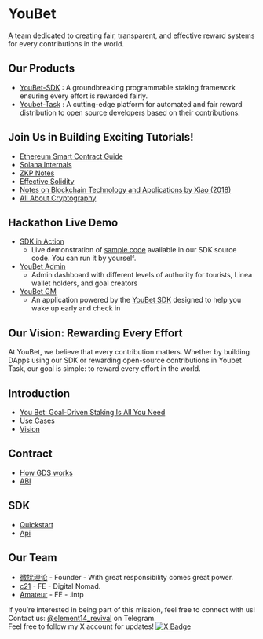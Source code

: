 # YouBet
A team dedicated to creating fair, transparent, and effective reward systems for every contributions in the world.

## Our Products
- [YouBet-SDK](https://github.com/YoubetDao/youbet-sdk) : A groundbreaking programmable staking framework ensuring every effort is rewarded fairly.
- [Youbet-Task](https://github.com/YoubetDao/youbet-task) : A cutting-edge platform for automated and fair reward distribution to open source developers based on their contributions.

## Join Us in Building Exciting Tutorials!
- [Ethereum Smart Contract Guide](https://github.com/YoubetDao/Ethereum-Smart-Contract-Guide)
- [Solana Internals](https://github.com/YoubetDao/solana-internals)
- [ZKP Notes](https://github.com/YoubetDao/zkp-notes)
- [Effective Solidity](https://github.com/YoubetDao/EffectiveSolidity)
- [Notes on Blockchain Technology and Applications by Xiao (2018)](https://github.com/YoubetDao/Blockchain-Technology-and-Application-Notes-2018)
- [All About Cryptography](https://github.com/wfnuser/all-about-cryptography)

## Hackathon Live Demo
- [SDK in Action](https://37hedj53hqh8y.ahost.marscode.site/)
  - Live demonstration of [sample code](https://github.com/YoubetDao/youbet-sdk/tree/main/examples/simple-react) available in our SDK source code. You can run it by yourself.
- [YouBet Admin](https://youbet-admin.vercel.app/goals)
  - Admin dashboard with different levels of authority for tourists, Linea wallet holders, and goal creators
- [YouBet GM](https://youbet-gm.vercel.app/)
  - An application powered by the [YouBet SDK](https://www.npmjs.com/package/youbet-sdk) designed to help you wake up early and check in

## Our Vision: Rewarding Every Effort
At YouBet, we believe that every contribution matters. Whether by building DApps using our SDK or rewarding open-source contributions in Youbet Task, our goal is simple: to reward every effort in the world.

## Introduction
- [You Bet: Goal-Driven Staking Is All You Need](https://youbetdao.github.io/introduction/introduction)
- [Use Cases](https://youbetdao.github.io/introduction/use-cases)
- [Vision](https://youbetdao.github.io/introduction/vision)

## Contract
- [How GDS works](https://youbetdao.github.io/contract/how-gds-works)
- [ABI](https://youbetdao.github.io/contract/abi)

## SDK
- [Quickstart](https://youbetdao.github.io/sdk/quickstart)
- [Api](https://youbetdao.github.io/sdk/api)



## Our Team
- [微扰理论](https://github.com/wfnuser) - Founder - With great responsibility comes great power.
- [c21](https://github.com/jerikchan) - FE - Digital Nomad.
- [Amateur](https://github.com/Amateur0x1) - FE - .intp

If you’re interested in being part of this mission, feel free to connect with us!  
Contact us: [@element14_revival](https://t.me/element14_revival) on Telegram.  
Feel free to follow my X account for updates!  [![X Badge](https://img.shields.io/badge/X-wfnuser-blue)](https://www.x.com/wfnuser)

